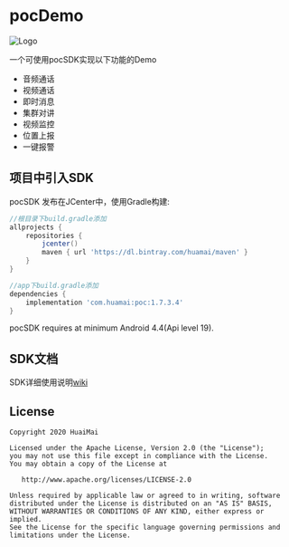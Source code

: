 # pocDemo

![Logo](https://s.beta.gtimg.com/rdmimg/exp/image2/2018/06/08/_27617a9f-5695-4cd8-ac5a-a05fe10f7525.png)

一个可使用pocSDK实现以下功能的Demo

  - 音频通话
  - 视频通话
  - 即时消息
  - 集群对讲
  - 视频监控
  - 位置上报
  - 一键报警

## 项目中引入SDK

pocSDK 发布在JCenter中，使用Gradle构建:

```groovy
//根目录下build.gradle添加
allprojects {
    repositories {
        jcenter()
        maven { url 'https://dl.bintray.com/huamai/maven' }
    }
}

//app下build.gradle添加
dependencies {
    implementation 'com.huamai:poc:1.7.3.4'
}
```

pocSDK requires at minimum Android 4.4(Api level 19).

## SDK文档

SDK详细使用说明[wiki](https://github.com/benzly/pocDemo/wiki)

## License

```text
Copyright 2020 HuaiMai

Licensed under the Apache License, Version 2.0 (the "License");
you may not use this file except in compliance with the License.
You may obtain a copy of the License at

   http://www.apache.org/licenses/LICENSE-2.0

Unless required by applicable law or agreed to in writing, software
distributed under the License is distributed on an "AS IS" BASIS,
WITHOUT WARRANTIES OR CONDITIONS OF ANY KIND, either express or implied.
See the License for the specific language governing permissions and
limitations under the License.
```
